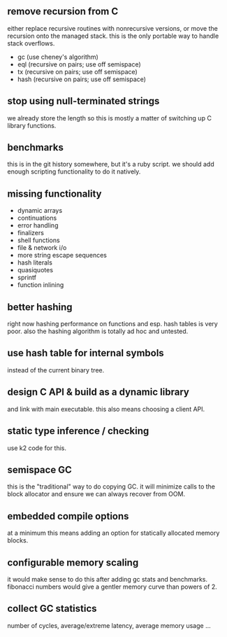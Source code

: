 ## remove recursion from C
either replace recursive routines with nonrecursive
versions, or move the recursion onto the managed stack.
this is the only portable way to handle stack overflows.

- gc (use cheney's algorithm)
- eql (recursive on pairs; use off semispace)
- tx (recursive on pairs; use off semispace)
- hash (recursive on pairs; use off semispace)

## stop using null-terminated strings
we already store the length so this is mostly a matter of
switching up C library functions.

## benchmarks
this is in the git history somewhere, but it's a ruby
script. we should add enough scripting functionality to do
it natively.

## missing functionality
- dynamic arrays
- continuations 
- error handling
- finalizers
- shell functions
- file & network i/o
- more string escape sequences
- hash literals
- quasiquotes
- sprintf
- function inlining

## better hashing
right now hashing performance on functions and esp. hash
tables is very poor. also the hashing algorithm is totally
ad hoc and untested.

## use hash table for internal symbols
instead of the current binary tree.

## design C API & build as a dynamic library
and link with main executable. this also means choosing a
client API.

## static type inference / checking
use k2 code for this.

## semispace GC
this is the "traditional" way to do copying GC. it will
minimize calls to the block allocator and ensure we can
always recover from OOM.

## embedded compile options
at a minimum this means adding an option for statically
allocated memory blocks.

## configurable memory scaling
it would make sense to do this after adding gc stats and
benchmarks. fibonacci numbers would give a gentler memory
curve than powers of 2.

## collect GC statistics
number of cycles, average/extreme latency, average memory
usage ...
